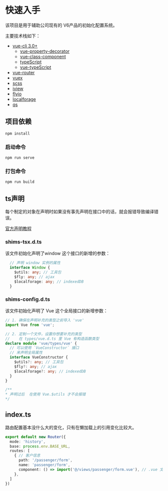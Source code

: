 # 快速入手

该项目是用于辅助公司现有的 V6产品的初始化配置系统。

主要技术栈如下：

* [vue-cli 3.0+](https://cli.vuejs.org/zh/)
  * [vue-property-decorator](https://github.com/kaorun343/vue-property-decorator)
  * [vue-class-component](https://github.com/vuejs/vue-class-component)
  * [typeScript](https://www.tslang.cn/)
  * [vue-typeScript](https://cn.vuejs.org/v2/guide/typescript.html)
* [vue-router](https://router.vuejs.org/zh/)
* [vuex](https://vuex.vuejs.org/zh/guide/)
* [scss](https://www.sass.hk/)
* [iview](https://www.iviewui.com/)
* [flyio](https://github.com/wendux/fly)
* [localforage](https://localforage.docschina.org/)
* [qs](https://github.com/ljharb/qs)

## 项目依赖

```
npm install
```
### 启动命令

```
npm run serve
```

### 打包命令

```
npm run build
```

## ts声明

每个制定的对象在声明时如果没有事先声明在接口中的话，就会报错导致编译错误。

[官方声明教程](https://cn.vuejs.org/v2/guide/typescript.html#%E5%A2%9E%E5%BC%BA%E7%B1%BB%E5%9E%8B%E4%BB%A5%E9%85%8D%E5%90%88%E6%8F%92%E4%BB%B6%E4%BD%BF%E7%94%A8)

### shims-tsx.d.ts

该文件初始化声明了window 这个接口的新增的参数：

```typescript jsx
  // 声明 window 实例的属性
  interface Window {
    $utils: any; // 工具包
    $fly: any; // ajax
    $localforage: any; // indexedDB
  }
```

### shims-config.d.ts

该文件初始化声明了 Vue 这个全局接口的新增参数：

```typescript jsx
// 1. 确保在声明补充的类型之前导入 'vue'
import Vue from 'vue';

// 2. 定制一个文件，设置你想要补充的类型
//    在 types/vue.d.ts 里 Vue 有构造函数类型
declare module 'vue/types/vue' {
  // 可以使用 `VueConstructor` 接口
  // 来声明全局属性
  interface VueConstructor {
    $utils?: any; // 工具包
    $fly?: any; // ajax
    $localforage?: any; // indexedDB
  }
}

/**
* 声明过后  在使用 Vue.$utils 才不会报错
*/
```

## index.ts

路由配置基本没什么大的变化，只有在懒加载上的引用变化比较大。

```typescript jsx
export default new Router({
  mode: 'history',
  base: process.env.BASE_URL,
  routes: [
    { // 客户信息
      path: '/passenger/form',
      name: 'passenger/form',
      component: () => import('@/views/passenger/form.vue'), // .vue 文件
    },
  ]
})
```

